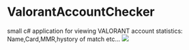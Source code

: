 # ValorantAccountChecker
small c# application for viewing VALORANT account statistics: Name,Card,MMR,hystory of match etc...
![](https://sun9-72.userapi.com/impg/5BQnzT48VYVieGgLu0mXzM0y-0WusmtNNzMHeQ/YBXCQVWofXM.jpg?size=450x760&quality=96&sign=97a0e9505c3cb962ec576245172e9d44&type=album)
